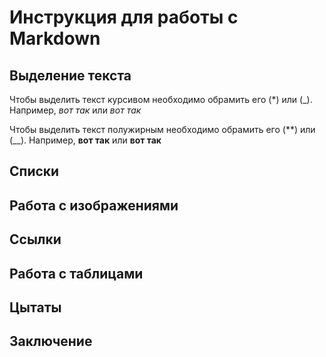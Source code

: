# Инструкция для работы с Markdown

## Выделение текста
Чтобы выделить текст курсивом необходимо обрамить его (*) или (_). Например, *вот так* или _вот так_

Чтобы выделить текст полужирным необходимо обрамить его (**) или (__). Например, **вот так** или __вот так__

## Списки 

## Работа с изображениями

## Ссылки

## Работа с таблицами

## Цытаты 

## Заключение 